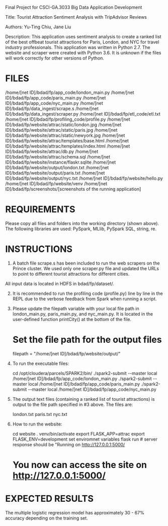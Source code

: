 Final Project for CSCI-GA.3033 Big Data Application Development

Title: Tourist Attraction Sentiment Analysis with TripAdvisor Reviews

Authors: Yu-Ting Chiu, Jane Liu

Description: This application uses sentiment analysis to create a ranked list of the best offbeat tourist
    attractions for Paris, London, and NYC for travel industry professionals. This application was written in Python
    2.7. The website and scraper were created with Python 3.6. It is unknown if the files will work correctly for
    other versions of Python.


# FILES
/home/[net ID]/bdad/fp/app_code/london_main.py
/home/[net ID]/bdad/fp/app_code/paris_main.py
/home/[net ID]/bdad/fp/app_code/nyc_main.py
/home/[net ID]/bdad/fp/data_ingest/scrape.s
/home/[net ID]/bdad/fp/data_ingest/scraper.py
/home/[net ID]/bdad/fp/etl_code/etl.txt
/home/[net ID]/bdad/fp/profiling_code/profile.py
/home/[net ID]/bdad/fp/website/attrac/static/london.jpg
/home/[net ID]/bdad/fp/website/attrac/static/paris.jpg
/home/[net ID]/bdad/fp/website/attrac/static/newyork.jpg
/home/[net ID]/bdad/fp/website/attrac/templates/base.html
/home/[net ID]/bdad/fp/website/attrac/templates/index.html
/home/[net ID]/bdad/fp/website/attrac/db.py
/home/[net ID]/bdad/fp/website/attrac/schema.sql
/home/[net ID]/bdad/fp/website/instance/flaskr.sqlite
/home/[net ID]/bdad/fp/website/output/london.txt
/home/[net ID]/bdad/fp/website/output/paris.txt
/home/[net ID]/bdad/fp/website/output/nyc.txt
/home/[net ID]/bdad/fp/website/hello.py
/home/[net ID]/bdad/fp/website/venv
/home/[net ID]/bdad/fp/screenshots/[screenshots of the running application]


# REQUIREMENTS
Please copy all files and folders into the working directory (shown above). The following libraries are used: PySpark, MLlib,
PySpark SQL, string, re.


# INSTRUCTIONS

1. A batch file scrape.s has been included to run the web scrapers on the Prince cluster. We used only one
scraper.py file and updated the URLs to point to different tourist attractions for different cities.

All input data is located in HDFS in bdad/fp/dataset/.

2. It is recommended to run the profiling code (profile.py) line by line in the REPL due to the verbose feedback from
Spark  when running a script.

3. Please update the filepath variable with your local file path in london_main.py, paris_main.py, and nyc_main.py.
It is located in the user-defined function printCity() at the bottom of the file.

    # Set the file path for the output files
    filepath = "/home/[net ID]/bdad/fp/website/output/"

4. To run the executable files:

    cd /opt/cloudera/parcels/SPARK2/bin/
    ./spark2-submit --master local /home/[net ID]/bdad/fp/app_code/london_main.py
    ./spark2-submit --master local /home/[net ID]/bdad/fp/app_code/paris_main.py
    ./spark2-submit --master local /home/[net ID]/bdad/fp/app_code/nyc_main.py

5. The output text files (containing a ranked list of tourist attractions) is output to the file path specified
in #3 above. The files are:

    london.txt
    paris.txt
    nyc.txt

6. How to run the website:

    cd website
    . venv/bin/activate
    export FLASK_APP=attrac
    export FLASK_ENV=development
    set enviromnet variables
    flask run   # server response should be "Running on http://127.0.0.1:5000/

    # You now can access the site on http://127.0.0.1:5000/

# EXPECTED RESULTS
The multiple logistic regression model has approximately 30 - 67% accuracy depending on the training set.
